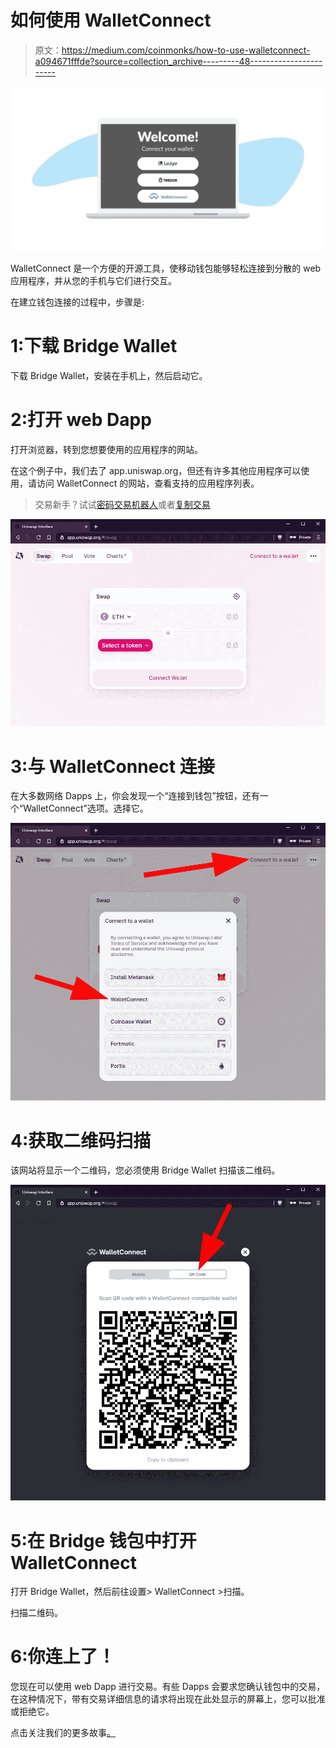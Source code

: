 # 如何使用 WalletConnect

> 原文：<https://medium.com/coinmonks/how-to-use-walletconnect-a094671fffde?source=collection_archive---------48----------------------->

![](img/bf2d7047b30b0027daaa8462ab935c8d.png)

WalletConnect 是一个方便的开源工具，使移动钱包能够轻松连接到分散的 web 应用程序，并从您的手机与它们进行交互。

在建立钱包连接的过程中，步骤是:

# 1:下载 Bridge Wallet

下载 Bridge Wallet，安装在手机上，然后启动它。

# 2:打开 web Dapp

打开浏览器，转到您想要使用的应用程序的网站。

在这个例子中，我们去了 app.uniswap.org，但还有许多其他应用程序可以使用，请访问 WalletConnect 的网站，查看支持的应用程序列表。

> 交易新手？试试[密码交易机器人](/coinmonks/crypto-trading-bot-c2ffce8acb2a)或者[复制交易](/coinmonks/top-10-crypto-copy-trading-platforms-for-beginners-d0c37c7d698c)

![](img/524f3c314006044ea80deda2452045c9.png)

# 3:与 WalletConnect 连接

在大多数网络 Dapps 上，你会发现一个“连接到钱包”按钮，还有一个“WalletConnect”选项。选择它。

![](img/bfc38dfc4518f3dd6c4d37c7795a0f9c.png)

# 4:获取二维码扫描

该网站将显示一个二维码，您必须使用 Bridge Wallet 扫描该二维码。

![](img/07d54996259675582a3ce691508d3c63.png)

# 5:在 Bridge 钱包中打开 WalletConnect

打开 Bridge Wallet，然后前往设置> WalletConnect >扫描。

扫描二维码。

# 6:你连上了！

您现在可以使用 web Dapp 进行交易。有些 Dapps 会要求您确认钱包中的交易，在这种情况下，带有交易详细信息的请求将出现在此处显示的屏幕上，您可以批准或拒绝它。

点击关注我们的更多故事[。](http://t.me/etellworld)